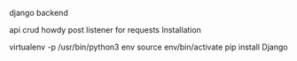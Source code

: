 django backend

api crud
howdy post listener for requests
Installation

virtualenv -p /usr/bin/python3 env
source env/bin/activate
pip install Django


